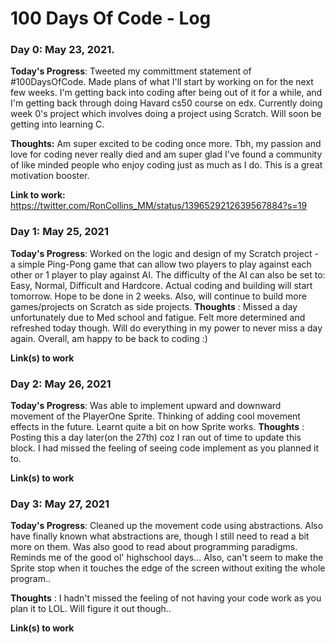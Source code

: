 # 100 Days Of Code - Log

### Day 0: May 23, 2021.

**Today's Progress**: Tweeted my committment statement of #100DaysOfCode. Made plans of what I'll start by working on for the next few weeks. I'm getting back into coding after being out of it for a while, and I'm getting back through doing Havard cs50 course on edx. Currently doing week 0's project which involves doing a project using Scratch. Will soon be getting into learning C.

**Thoughts:** Am super excited to be coding once more. Tbh, my passion and love for coding never really died and am super glad I've found a community of like minded people who enjoy coding just as much as I do. This is a great motivation booster.

**Link to work:** https://twitter.com/RonCollins_MM/status/1396529212639567884?s=19



### Day 1: May 25, 2021

**Today's Progress**: Worked on the logic and design of my Scratch project - a simple Ping-Pong game that can allow two players to play against each other or 1 player to play against AI. The difficulty of the AI can also be set to: Easy, Normal, Difficult and Hardcore. Actual coding and building will start tomorrow. Hope to be done in 2 weeks. Also, will continue to build more games/projects on Scratch as side projects.
**Thoughts** : Missed a day unfortunately due to Med school and fatigue. Felt more determined and refreshed today though. Will do everything in my power to never miss a day again. Overall, am happy to be back to coding :)

**Link(s) to work**

### Day 2: May 26, 2021

**Today's Progress**: Was able to implement upward and downward movement of the PlayerOne Sprite. Thinking of adding cool movement effects in the future. Learnt quite a bit on how Sprite works.
**Thoughts** : Posting this a day later(on the 27th) coz I ran out of time to update this block. I had missed the feeling of seeing code implement as you planned it to.

**Link(s) to work**

### Day 3: May 27, 2021

**Today's Progress**: Cleaned up the movement code using abstractions. Also have finally known what abstractions are, though I still need to read a bit more on them. Was also good to read about programming paradigms. Reminds me of the good ol' highschool days... Also, can't seem to make the Sprite stop when it touches the edge of the screen without exiting the whole program..

**Thoughts** : I hadn't missed the feeling of not having your code work as you plan it to LOL. Will figure it out though..

**Link(s) to work**
